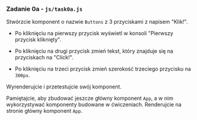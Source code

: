 ### Zadanie 0a - `js/task0a.js`
Stwórzcie komponent o nazwie `Buttons` z 3 przyciskami z napisem "Klik!".

- Po kliknięciu na pierwszy przycisk wyświetl w konsoli "Pierwszy przycisk kliknięty".

- Po kliknięciu na drugi przycisk zmień tekst, który znajduje się na przyciskach na "Click!".

- Po kliknięciu na trzeci przycisk zmień szerokość trzeciego przycisku na `300px`.

Wyrenderujcie i przetestujcie swój komponent.

Pamiętajcie, aby zbudować jeszcze główny komponent `App`, a w nim wykorzystywać komponenty budowane w ćwiczeniach. Renderujcie na stronie główny komponent `App`.